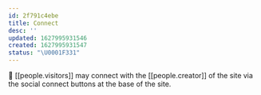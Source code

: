 ```yaml
---
id: 2f791c4ebe
title: Connect
desc: ''
updated: 1627995931546
created: 1627995931547
status: "\U0001F331"
---
```


🌊 [[people.visitors]] may connect with the [[people.creator]] of the site via the social connect buttons at the base of the site.
